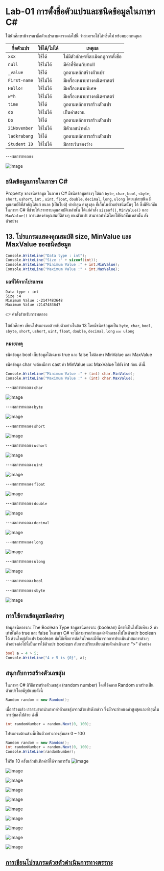 # Lab-01 การตั้งชื่อตัวแปรและชนิดข้อมูลในภาษา C\#


 ให้นักศึกษาพิจารณาชื่อตัวแปรตามตารางต่อไปนี้ ว่าสามารถใช้ได้หรือไม่ พร้อมบอกเหตุผล

| ชื่อตัวแปร | ใช้ได้/ไม่ได้ | เหตุผล|
|--|--|--|
| `xxx`     | ใช้ได้ | ไม่มีตัวอักษรที่ละเมิดกฎการตั้งชื่อ |
| `null` | ใช้ไม่ได้ | มีคำที่ซ้อนกับnull |
| `_value` | ใช้ได้ | ถูกตามหลักสร้างตัวแปร |
| `First-name`| ใช้ไม่ได้ | มีเครื่องหมายทางคณิตศาสตร์ |
| `Hello!` | ใช้ไม่ได้ | มีเครืื่องหมายพิเศษ |
| `w*h` | ใช้ไม่ได้ | มีเครื่องหมายทางคณิตศาสตร์ |
| `time` | ใช้ได้ | ถูกตามหลักการสร้างตัวแปร |
| `do` | ใช้ไม่ได้ | เป็นคำสงวน |
| `Do` | ใช้ได้ | ถูกตามหลักการสร้างตัวแปร |
| `21November`| ใช้ไม่ได้ | มีตัวเลขนำหน้า |
| `ladkrabang`| ใช้ได้ | ถูกตามหลักการสร้างตัวแปร |
| `Student ID`| ใช้ไม่ได้ | มีการเว้นช่องว่าง |


---ผลการทดลอง

![image](https://github.com/Siriratda/03376836-OOP-2566-Lab-01/assets/144195995/a9fcc7c0-9f0a-4f4a-a582-6add35bcd078)

## ชนิดข้อมูลภายในภาษา C\#

Property ของชนิดข้อมูล ในภาษา C# มีชนิดข้อมูลต่างๆ ได้แก่ `byte`, `char`, `bool`, `sbyte`, `short`, `ushort`, `int` , `uint`, `float`, `double`, `decimal`, `long`, `ulong` โดยแต่ละชนิด มีคุณสมบัติที่สำคัญได้แก่ ขนาด (เป็นไบต์) ค่าต่ำสุด ค่าสูงสุด ที่เก็บในตัวแปรชนิดนั้นๆ ได้ ซึ่งมีฟังก์ชันในภาษา C# ที่ช่วยให้เราทราบคุณสมบัติเหล่านั้น ได้แก่คำสั่ง `sizeof()`, `MinValue()` และ `MaxValue()` การแสดงค่าคุณสมบัติต่างๆ ของตัวแปร สามารถทำได้โดยใช้ฟังก์ชั่นเหล่านั้น ดังตัวอย่าง

## 13. โปรแกรมแสดงคุณสมบัติ size, MinValue และ MaxValue ของชนิดข้อมูล

```csharp
Console.WriteLine("Data type : int");
Console.WriteLine("Size :" + sizeof(int));
Console.WriteLine("Minimum Value :" + int.MinValue);
Console.WriteLine("Maximum Value :" + int.MaxValue);
```

### ผลที่ได้จากโปรแกรม

```text
Data type : int
Size :4
Minimum Value :-2147483648
Maximum Value :2147483647
```

👉 คำสั่งสำหรับการทดลอง  

ให้นักศึกษา เขียนโปรแกรมคล้ายกับตัวอย่างในข้อ 13 โดยมีชนิดข้อมูลเป็น `byte`, `char`, `bool`, `sbyte`, `short`, `ushort`, `uint`, `float`, `double`, `decimal`, `long` `และ ulong`  

### หมายเหตุ

ชนิดข้อมูล bool เก็บข้อมูลได้เฉพาะ true และ false ไม่ต้องหา MinValue และ MaxValue

ชนิดข้อมูล char จะต้องมีการ cast ค่า MinValue และ MaxValue ไปยัง int ก่อน ดังนี้

```csharp
Console.WriteLine("Minimum Value :" + (int) char.MinValue);
Console.WriteLine("Maximum Value :" + (int) char.MaxValue);
```
---ผลการทดลอง `char`

![image](https://github.com/Siriratda/03376836-OOP-2566-Lab-01/assets/144195995/8131aa2e-27a7-4deb-ae04-455f75ba4627)

---ผลการทดลอง `byte`

![image](https://github.com/Siriratda/03376836-OOP-2566-Lab-01/assets/144195995/c03aec7b-3170-4748-ac54-b9e9bddd74c5)

---ผลการทดลอง `short`
 
![image](https://github.com/Siriratda/03376836-OOP-2566-Lab-01/assets/144195995/626475b8-a8d4-44a2-91d8-c47a8242c5fc)

---ผลการทดลอง `ushort`

 ![image](https://github.com/Siriratda/03376836-OOP-2566-Lab-01/assets/144195995/59ab4114-7dec-4945-ab27-80fca1fe0912)


---ผลการทดลอง `uint`

 ![image](https://github.com/Siriratda/03376836-OOP-2566-Lab-01/assets/144195995/4fec6b45-6538-4cb0-bac8-cc21c8e278a6)


---ผลการทดลอง `float`
 
![image](https://github.com/Siriratda/03376836-OOP-2566-Lab-01/assets/144195995/1511f549-2c4d-464d-a4ec-4ccb4b45417d)

---ผลการทดลอง `double`

 ![image](https://github.com/Siriratda/03376836-OOP-2566-Lab-01/assets/144195995/035b538a-9382-4749-bdae-5a987b6bc4f4)

---ผลการทดลอง `decimal`

 ![image](https://github.com/Siriratda/03376836-OOP-2566-Lab-01/assets/144195995/0c46e5b0-1392-41da-b0ff-945ce46bafdc)

---ผลการทดลอง `long`

![image](https://github.com/Siriratda/03376836-OOP-2566-Lab-01/assets/144195995/0c638c81-46fd-4807-ba19-868c8eb97b3c)

---ผลการทดลอง `ulong`

![image](https://github.com/Siriratda/03376836-OOP-2566-Lab-01/assets/144195995/169ea0c3-8ab3-428a-ae64-ad2bcb992606)

---ผลการทดลอง `bool`


---ผลการทดลอง `sbyte`

![image](https://github.com/Siriratda/03376836-OOP-2566-Lab-01/assets/144195995/f452277f-5630-4595-9717-ba3b46723fa0)

## การใช้งานข้อมูลชนิดต่างๆ

ข้อมูลชนิดตรรกะ The Boolean Type
ข้อมูลชนิดตรรกะ (boolean) มีค่าที่เป็นไปได้เพียง 2 ค่าเท่านั้นคือ true และ false ในภาษา C# จะไม่สามารถกำหนดค่าตัวเลขลงไปในตัวแปร boolean ได้ ส่วนใหญ่ตัวแปร boolean มักใช้เพื่อการตัดสินใจและมีที่มาจากการประเมินค่าสมการต่างๆ ตัวอย่างต่อไปนี้เป็นการใช้ตัวแปร boolean กับการเปรียบเทียบด้วยตัวดำเนินการ “>”
ตัวอย่าง

```csharp
bool a = 4 > 5;
Console.WriteLine("4 > 5 is {0}", a);
```

## สนุกกับการสร้างตัวเลขสุ่ม

ในภาษา C# มีวิธีการสร้างตัวเลขสุ่ม (random number) โดยใช้คลาส Random มาสร้างเป็นตัวแปรโดยมีรูปแบบดังนี้

```csharp
Random random = new Random();
```

เมื่อสร้างแล้ว เราสามารถนำมาหาค่าตัวเลขสุ่มจากตัวแปรดังกล่าว ซึ่งมักจะกำหนดค่าสูงสุดและต่ำสุดในการสุ่มลงไปด้วย ดังนี้

```csharp
int randomNumber = random.Next(0, 100);
```

โปรแกรมด้านล่างนี้เป็นตัวอย่างการสุ่มเลข 0 – 100

```csharp
Random random = new Random();
int randomNumber = random.Next(0, 100);
Console.WriteLine(randomNumber);
```
 
ให้รัน 10 ครั้งแล้วบันทึกค่าที่ได้จากการรัน
![image](https://github.com/Siriratda/03376836-OOP-2566-Lab-01/assets/144195995/5fb125c8-1425-4da8-ac31-6c9d6a934ac9)

![image](https://github.com/Siriratda/03376836-OOP-2566-Lab-01/assets/144195995/37a5f4a9-ecb5-4c87-993b-98e20a6298da)

![image](https://github.com/Siriratda/03376836-OOP-2566-Lab-01/assets/144195995/5c4e3a70-a090-4d4e-b96c-78c5c552cd18)

![image](https://github.com/Siriratda/03376836-OOP-2566-Lab-01/assets/144195995/6468d21d-421e-42c1-afab-30af81532794)

![image](https://github.com/Siriratda/03376836-OOP-2566-Lab-01/assets/144195995/e47f539e-1ce8-43d9-971c-5721e79f9668)

![image](https://github.com/Siriratda/03376836-OOP-2566-Lab-01/assets/144195995/c8643443-40ab-40ba-b402-981aa3dd3d21)

![image](https://github.com/Siriratda/03376836-OOP-2566-Lab-01/assets/144195995/6e499b4a-216e-4188-b405-a7af965a1a85)

![image](https://github.com/Siriratda/03376836-OOP-2566-Lab-01/assets/144195995/5b4c4e39-6ad5-406a-9e64-2b15821fca23)

![image](https://github.com/Siriratda/03376836-OOP-2566-Lab-01/assets/144195995/7905b9e0-dd12-4659-a974-553b56c5f84c)

![image](https://github.com/Siriratda/03376836-OOP-2566-Lab-01/assets/144195995/b9a54356-460d-40b1-986e-4cc17a96f3c0)





















## [การเขียนโปรแกรมด้วยตัวดำเนินการทางตรรกะ](./Lab-01-part-14.md)
